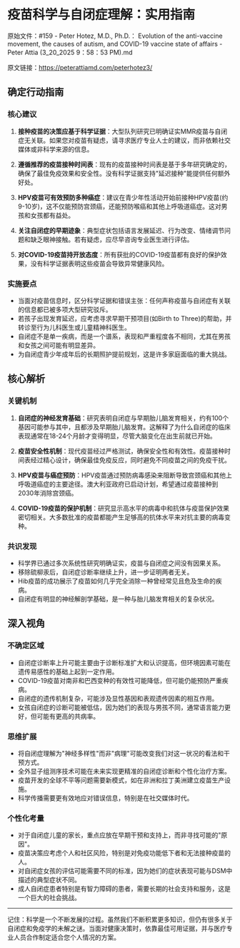# 疫苗科学与自闭症理解：实用指南

原始文件：#159 - Peter Hotez, M.D., Ph.D.： Evolution of the anti-vaccine movement, the causes of autism, and COVID-19 vaccine state of affairs - Peter Attia (3_20_2025 9：58：53 PM).md

原文链接：https://peterattiamd.com/peterhotez3/

## 确定行动指南

### 核心建议

1. **接种疫苗的决策应基于科学证据**：大型队列研究已明确证实MMR疫苗与自闭症无关联。如果您对疫苗有疑虑，请寻求医疗专业人士的建议，而非依赖社交媒体或非科学来源的信息。

2. **遵循推荐的疫苗接种时间表**：现有的疫苗接种时间表是基于多年研究确定的，确保了最佳免疫效果和安全性。没有科学证据支持"延迟接种"能提供任何额外好处。

3. **HPV疫苗可有效预防多种癌症**：建议在青少年性活动开始前接种HPV疫苗(约9-10岁)，这不仅能预防宫颈癌，还能预防喉癌和其他上呼吸道癌症。这对男孩和女孩都有益处。

4. **关注自闭症的早期迹象**：典型症状包括语言发展延迟、行为改变、情绪调节问题和缺乏眼神接触。若有疑虑，应尽早咨询专业医生进行评估。

5. **对COVID-19疫苗持开放态度**：所有获批的COVID-19疫苗都有良好的保护效果，没有科学证据表明这些疫苗会导致异常健康风险。

### 实施要点

- 当面对疫苗信息时，区分科学证据和错误主张：任何声称疫苗与自闭症有关联的信息都已被多项大型研究驳斥。
- 若孩子出现发育延迟，应考虑寻求早期干预项目(如Birth to Three)的帮助，并转诊至行为儿科医生或儿童精神科医生。
- 自闭症不是单一疾病，而是一个谱系，表现和严重程度各不相同，尤其在男孩和女孩之间可能有明显差异。
- 为自闭症青少年成年后的长期照护提前规划，这是许多家庭面临的重大挑战。

## 核心解析

### 关键机制

1. **自闭症的神经发育基础**：研究表明自闭症与早期胎儿脑发育相关，约有100个基因可能参与其中，且都涉及早期胎儿脑发育。这解释了为什么自闭症的临床表现通常在18-24个月龄才变得明显，尽管大脑变化在出生前就已开始。

2. **疫苗安全性机制**：现代疫苗经过严格测试，确保安全性和有效性。疫苗接种时间表经过精心设计，确保最佳免疫反应，同时避免不同疫苗之间的免疫干扰。

3. **HPV疫苗与癌症预防**：HPV疫苗通过预防病毒感染来阻断导致宫颈癌和其他上呼吸道癌症的主要途径。澳大利亚政府已启动计划，希望通过疫苗接种到2030年消除宫颈癌。

4. **COVID-19疫苗的保护机制**：研究显示高水平的病毒中和抗体与疫苗保护效果密切相关。大多数批准的疫苗都能产生足够高的抗体水平来对抗主要的病毒变种。

### 共识发现

- 科学界已通过多次系统性研究明确证实，疫苗与自闭症之间没有因果关系。
- 移除硫柳汞后，自闭症诊断率继续上升，进一步证明两者无关。
- Hib疫苗的成功展示了疫苗如何几乎完全消除一种曾经常见且危及生命的疾病。
- 自闭症有明显的神经解剖学基础，是一种与胎儿脑发育相关的复杂状况。

## 深入视角

### 不确定区域

- 自闭症诊断率上升可能主要由于诊断标准扩大和认识提高，但环境因素可能在遗传易感性的基础上起到一定作用。
- COVID-19疫苗对南非和巴西变种的有效性可能降低，但可能仍能预防严重疾病。
- 自闭症的遗传机制复杂，可能涉及显性基因和表观遗传因素的相互作用。
- 女孩自闭症的诊断可能被低估，因为她们的表现与男孩不同，通常语言能力更好，但可能有更高的共病率。

### 思维扩展

- 将自闭症理解为"神经多样性"而非"病理"可能改变我们对这一状况的看法和干预方式。
- 全外显子组测序技术可能在未来实现更精准的自闭症诊断和个性化治疗方案。
- 疫苗开发的全球不平等问题需要新模式，如在非洲和拉丁美洲建立疫苗生产设施。
- 科学传播需要更有效地应对错误信息，特别是在社交媒体时代。

### 个性化考量

- 对于自闭症儿童的家长，重点应放在早期干预和支持上，而非寻找可能的"原因"。
- 疫苗决策应考虑个人和社区风险，特别是对免疫功能低下者和无法接种疫苗的人。
- 对自闭症女孩的评估可能需要不同的标准，因为她们的症状表现可能与DSM中描述的典型症状不同。
- 成人自闭症患者特别是有智力障碍的患者，需要长期的社会支持和服务，这是一个巨大的社会挑战。

---

记住：科学是一个不断发展的过程。虽然我们不断积累更多知识，但仍有很多关于自闭症和免疫学的未解之谜。当面对健康决策时，依靠最佳可用证据，并与医疗专业人员合作制定适合您个人情况的方案。